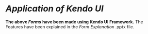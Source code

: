 # _Application of Kendo UI_

**The above _Forms_ have been made using Kendo UI Framework.**
The Features have been explained in the _Form Explanation_ .pptx file.
